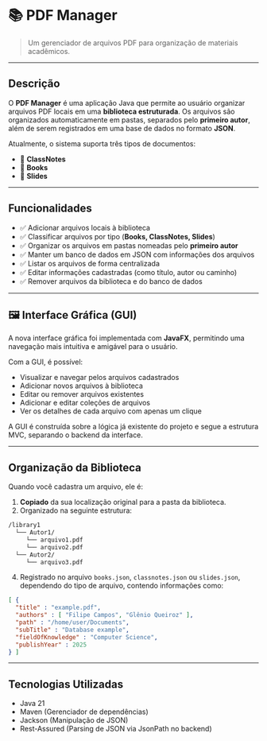 # 📚 PDF Manager

> Um gerenciador de arquivos PDF para organização de materiais acadêmicos.

---

## Descrição

O **PDF Manager** é uma aplicação Java que permite ao usuário organizar arquivos PDF locais em uma **biblioteca estruturada**. Os arquivos são organizados automaticamente em pastas, separados pelo **primeiro autor**, além de serem registrados em uma base de dados no formato **JSON**.

Atualmente, o sistema suporta três tipos de documentos:

- 📝 **ClassNotes**
- 📖 **Books**
- 📑 **Slides**

---

## Funcionalidades

- ✅ Adicionar arquivos locais à biblioteca
- ✅ Classificar arquivos por tipo (**Books, ClassNotes, Slides**)
- ✅ Organizar os arquivos em pastas nomeadas pelo **primeiro autor**
- ✅ Manter um banco de dados em JSON com informações dos arquivos
- ✅ Listar os arquivos de forma centralizada
- ✅ Editar informações cadastradas (como título, autor ou caminho)
- ✅ Remover arquivos da biblioteca e do banco de dados

---

## 🖼️ Interface Gráfica (GUI)

A nova interface gráfica foi implementada com **JavaFX**, permitindo uma navegação mais intuitiva e amigável para o usuário.

Com a GUI, é possível:

- Visualizar e navegar pelos arquivos cadastrados
- Adicionar novos arquivos à biblioteca
- Editar ou remover arquivos existentes
- Adicionar e editar coleções de arquivos
- Ver os detalhes de cada arquivo com apenas um clique

A GUI é construída sobre a lógica já existente do projeto e segue a estrutura MVC, separando o backend da interface.

---

## Organização da Biblioteca

Quando você cadastra um arquivo, ele é:

1. **Copiado** da sua localização original para a pasta da biblioteca.
2. Organizado na seguinte estrutura:<br>
```bash
/library1
  └── Autor1/
     └── arquivo1.pdf
     └── arquivo2.pdf
  └── Autor2/
     └── arquivo3.pdf
```

4. Registrado no arquivo `books.json`, `classnotes.json` ou `slides.json`, dependendo do tipo de arquivo, contendo informações como:
```json
[ {
  "title" : "example.pdf",
  "authors" : [ "Filipe Campos", "Glênio Queiroz" ],
  "path" : "/home/user/Documents",
  "subTitle" : "Database example",
  "fieldOfKnowledge" : "Computer Science",
  "publishYear" : 2025
} ]
```

---

## Tecnologias Utilizadas
- Java 21
- Maven (Gerenciador de dependências)
- Jackson (Manipulação de JSON)
- Rest-Assured (Parsing de JSON via JsonPath no backend)

